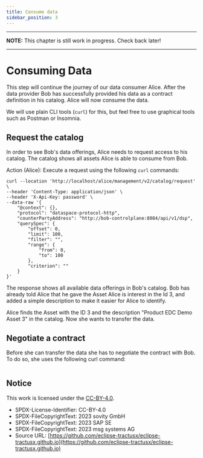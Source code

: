 ```yaml
---
title: Consume data
sidebar_position: 3
---
```


---
**NOTE:**
This chapter is still work in progress. Check back later!

---

# Consuming Data

This step will continue the journey of our data consumer Alice. After the data provider Bob has successfully provided his data as a contract definition in his catalog. Alice will now consume the data.

We will use plain CLI tools (`curl`) for this, but feel free to use graphical tools such as Postman or Insomnia.

## Request the catalog

In order to see Bob's data offerings, Alice needs to request access to his catalog. The catalog shows all assets Alice is able to consume from Bob.

Action (Alice): Execute a request using the following `curl` commands:

```shell
curl --location 'http://localhost/alice/management/v2/catalog/request' \
--header 'Content-Type: application/json' \
--header 'X-Api-Key: password' \
--data-raw '{
    "@context": {},
    "protocol": "dataspace-protocol-http",
    "counterPartyAddress": "http://bob-controlplane:8084/api/v1/dsp",
    "querySpec": {
        "offset": 0,
        "limit": 100,
        "filter": "",
        "range": {
            "from": 0,
            "to": 100
        },
        "criterion": ""
    }
}'
```

The response shows all available data offerings in Bob's catalog. Bob has already told Alice that he gave the Asset Alice is interest in the Id 3, and added a simple description to make it easier for Alice to identify. 

Alice finds the Asset with the ID 3 and the description "Product EDC Demo Asset 3" in the catalog. Now she wants to transfer the data.

## Negotiate a contract

Before she can transfer the data she has to negotiate the contract with Bob. To do so, she uses the following curl command:

```shell

```

## Notice

This work is licensed under the [CC-BY-4.0](https://creativecommons.org/licenses/by/4.0/legalcode).

- SPDX-License-Identifier: CC-BY-4.0
- SPDX-FileCopyrightText: 2023 sovity GmbH
- SPDX-FileCopyrightText: 2023 SAP SE
- SPDX-FileCopyrightText: 2023 msg systems AG
- Source URL: [https://github.com/eclipse-tractusx/eclipse-tractusx.github.io](https://github.com/eclipse-tractusx/eclipse-tractusx.github.io)
